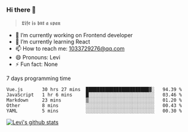 ### Hi there 👋

> 𝕷𝖎𝖋𝖊 𝖎𝖘 𝖇𝖚𝖙 𝖆 𝖘𝖕𝖆𝖓

- 🔭 I’m currently working on Frontend developer
- 🌱 I’m currently learning React
- 📫 How to reach me: 1033729276@qq.com
- 😄 Pronouns: Levi
- ⚡ Fun fact: None


7 days programming time



<!--START_SECTION:waka-->
```text
Vue.js       30 hrs 27 mins  ███████████████████████▓░   94.39 % 
JavaScript   1 hr 6 mins     █░░░░░░░░░░░░░░░░░░░░░░░░   03.46 % 
Markdown     23 mins         ▒░░░░░░░░░░░░░░░░░░░░░░░░   01.20 % 
Other        8 mins          ░░░░░░░░░░░░░░░░░░░░░░░░░   00.43 % 
YAML         5 mins          ░░░░░░░░░░░░░░░░░░░░░░░░░   00.30 % 
```
<!--END_SECTION:waka-->


[![Levi's github stats](https://github-readme-stats.vercel.app/api?username=chaossssss)](https://github.com/anuraghazra/github-readme-stats)
